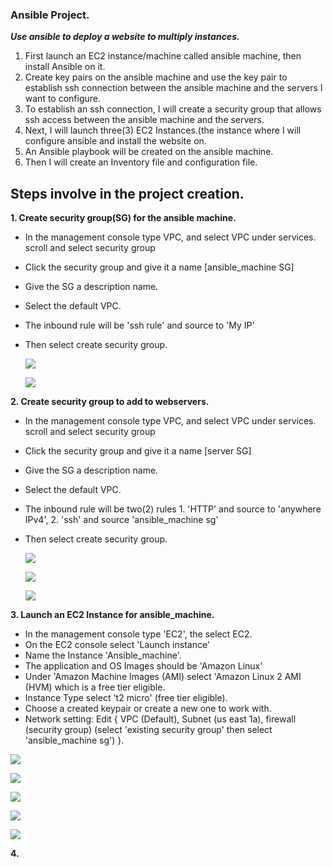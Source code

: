 ### Ansible Project.

***Use ansible to deploy a website to multiply instances.***
1.  First launch an EC2 instance/machine called ansible machine, then install Ansible on it.
2.  Create key pairs on the ansible machine and use the key pair to establish ssh connection between the ansible machine and the servers I want to configure.
3.  To establish an ssh connection, I will create a security group that allows ssh access between the ansible machine and the servers.
4.  Next, I will launch three(3) EC2 Instances.(the instance where I will configure ansible and install the website on.
5.  An Ansible playbook will be created on the ansible machine.
6.  Then I will create an Inventory file and configuration file.


## Steps involve in the project creation.
**1. Create security group(SG) for the ansible machine.**
   - In the management console type VPC, and select VPC under services. scroll 
      and select security group
   - Click the security group and give it a name [ansible_machine SG]
   - Give the SG a description name.
   - Select the default VPC.
   - The inbound rule will be 'ssh rule' and source to 'My IP'
   - Then select create security group.
     
     ![](securitygroup1.png)

     ![](securitygroup2.png)
     
**2. Create security group to add to webservers.**
   - In the management console type VPC, and select VPC under services. scroll 
      and select security group
   - Click the security group and give it a name [server SG]
   - Give the SG a description name.
   - Select the default VPC.
   - The inbound rule will be two(2) rules 1. 'HTTP' and source to 'anywhere IPv4', 2. 'ssh' and source 'ansible_machine sg'
   - Then select create security group.

     ![](securitygroup3.png)
     

     ![](securitygroup4.png)
     

     ![](securitygroup5.png)
     
 **3. Launch an EC2 Instance for ansible_machine.**
   -  In the management console type  'EC2', the select EC2.
   -  On the EC2 console select 'Launch instance'
   -  Name the Instance 'Ansible_machine'.
   -  The application and OS Images should be 'Amazon Linux'
   -  Under 'Amazon Machine Images (AMI) select 'Amazon Linux 2 AMI (HVM) which is a free tier eligible.
   -  Instance Type select 't2 micro' (free tier eligible).
   -  Choose a created keypair or create a new one to work with.
   -  Network setting: Edit { VPC (Default), Subnet (us east 1a), firewall (security group) (select 'existing security group' then select 
      'ansible_machine sg') }.
    
   ![](EC21.png)

   ![](EC22.png)

   ![](EC23.png)

   ![](EC24.png)

   ![](EC25.png)

  **4.** 
    

    

